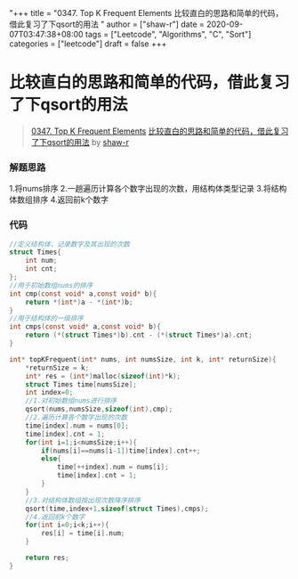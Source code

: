 "+++
title = "0347. Top K Frequent Elements 比较直白的思路和简单的代码，借此复习了下qsort的用法 "
author = ["shaw-r"]
date = 2020-09-07T03:47:38+08:00
tags = ["Leetcode", "Algorithms", "C", "Sort"]
categories = ["leetcode"]
draft = false
+++

# 比较直白的思路和简单的代码，借此复习了下qsort的用法

> [0347. Top K Frequent Elements](https://leetcode-cn.com/problems/top-k-frequent-elements/)
> [比较直白的思路和简单的代码，借此复习了下qsort的用法](https://leetcode-cn.com/problems/top-k-frequent-elements/solution/bi-jiao-zhi-bai-de-si-lu-he-jian-dan-de-dai-ma-jie/) by [shaw-r](https://leetcode-cn.com/u/shaw-r/)

### 解题思路
1.将nums排序
2.一趟遍历计算各个数字出现的次数，用结构体类型记录
3.将结构体数组排序
4.返回前k个数字

### 代码

```c
//定义结构体，记录数字及其出现的次数
struct Times{
    int num;
    int cnt;
};
//用于初始数组nums的排序
int cmp(const void* a,const void* b){
    return *(int*)a - *(int*)b;
}
//用于结构体的一级排序
int cmps(const void* a,const void* b){
    return (*(struct Times*)b).cnt - (*(struct Times*)a).cnt;
}

int* topKFrequent(int* nums, int numsSize, int k, int* returnSize){
    *returnSize = k;
    int* res = (int*)malloc(sizeof(int)*k);
    struct Times time[numsSize];
    int index=0;
    //1.对初始数组nums进行排序
    qsort(nums,numsSize,sizeof(int),cmp);
    //2.遍历计算各个数字出现的次数
    time[index].num = nums[0];
    time[index].cnt = 1;
    for(int i=1;i<numsSize;i++){
        if(nums[i]==nums[i-1])time[index].cnt++;
        else{
            time[++index].num = nums[i];
            time[index].cnt = 1;
        }
    }
    //3.对结构体数组按出现次数降序排序
    qsort(time,index+1,sizeof(struct Times),cmps);
    //4.返回前k个数字
    for(int i=0;i<k;i++){
        res[i] = time[i].num;
    }

    return res;
}
```